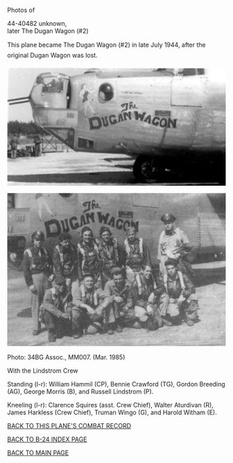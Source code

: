 
Photos of 






 




44-40482 unknown,   
later The Dugan Wagon (#2)  
  

This plane became The Dugan Wagon (#2) in late July 1944, after the original Dugan Wagon was lost.  
  

![](44-40482a.jpg)  
  

![](44-40482.jpg)  

Photo: 34BG Assoc., MM007. (Mar. 1985\)  

With the Lindstrom Crew  

Standing (l-r): William Hammil (CP), Bennie Crawford (TG), Gordon Breeding (AG), George Morris (B), and Russell Lindstrom (P).  

Kneeling (l-r): Clarence Squires (asst. Crew Chief), Walter Aturdivan (R), James Harkless (Crew Chief), Truman Wingo (G), and Harold Witham (E).  
  

[BACK TO THIS PLANE'S COMBAT RECORD](ValorToVictory/b24s/44-40482.md)  

[BACK TO B-24 INDEX PAGE](ValorToVictory/000b24s.md)  

[BACK TO MAIN PAGE](ValorToVictory/index.html)


